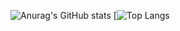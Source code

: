 <!--
**hqw567/hqw567** is a ✨ _special_ ✨ repository because its `README.md` (this file) appears on your GitHub profile.

Here are some ideas to get you started:

- 🔭 I’m currently working on ...
- 🌱 I’m currently learning ...
- 👯 I’m looking to collaborate on ...
- 🤔 I’m looking for help with ...
- 💬 Ask me about ...
- 📫 How to reach me: ...
- 😄 Pronouns: ...
- ⚡ Fun fact: ...
-->
![Anurag's GitHub stats](https://github-readme-stats.vercel.app/api?username=hqw567&bg_color=30,e96443,904e95&title_color=fff&text_color=fff&hide=contribs)
[![Top Langs](https://github-readme-stats.vercel.app/api/top-langs/?bg_color=30,e96443,904e95&title_color=fff&text_color=fff&username=hqw567&layout=compact)

